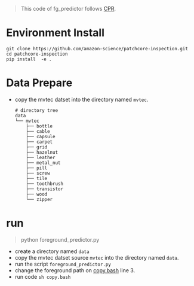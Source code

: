 > This code of fg_predictor follows [CPR](https://github.com/flyinghu123/CPR).
# Environment Install
```shell
git clone https://github.com/amazon-science/patchcore-inspection.git
cd patchcore-inspection
pip install  -e .
```
# Data Prepare
- copy the mvtec datset into the directory named `mvtec`.
    ```shell
    # directory tree
    data
    └── mvtec
        ├── bottle
        ├── cable
        ├── capsule
        ├── carpet
        ├── grid
        ├── hazelnut
        ├── leather
        ├── metal_nut
        ├── pill
        ├── screw
        ├── tile
        ├── toothbrush
        ├── transistor
        ├── wood
        └── zipper
    ```
 
# run

> python foreground_predictor.py
- create a directory named `data`
- copy the mvtec datset source `mvtec` into the directory named `data`.
- run the script `foreground_predictor.py`
- change the foreground path on [copy.bash](./copy.bash) line 3.
- run code `sh copy.bash`

